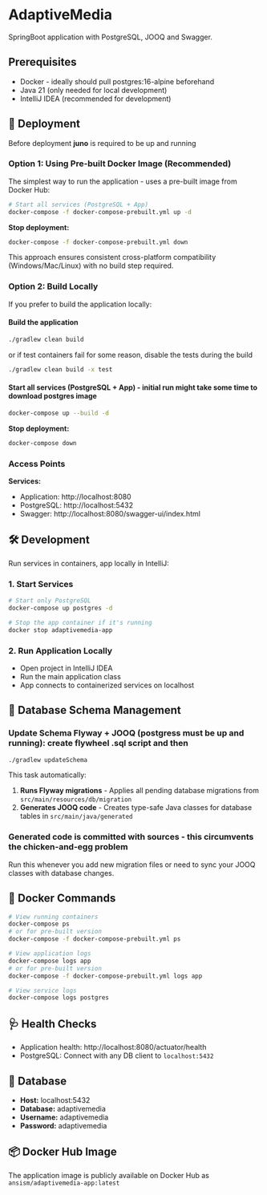 # AdaptiveMedia

SpringBoot application with PostgreSQL, JOOQ and Swagger.

## Prerequisites

- Docker - ideally should pull postgres:16-alpine beforehand
- Java 21 (only needed for local development)
- IntelliJ IDEA (recommended for development)

## 🚀 Deployment
Before deployment **juno** is required to be up and running

### Option 1: Using Pre-built Docker Image (Recommended)

The simplest way to run the application - uses a pre-built image from Docker Hub:

```bash
# Start all services (PostgreSQL + App)
docker-compose -f docker-compose-prebuilt.yml up -d
```

**Stop deployment:**
```bash
docker-compose -f docker-compose-prebuilt.yml down
```
This approach ensures consistent cross-platform compatibility (Windows/Mac/Linux) with no build step required.


### Option 2: Build Locally

If you prefer to build the application locally:

#### Build the application
```bash
./gradlew clean build
```
or if test containers fail for some reason, disable the tests during the build
```bash
./gradlew clean build -x test
```

#### Start all services (PostgreSQL + App) - initial run might take some time to download postgres image
```bash
docker-compose up --build -d
```

**Stop deployment:**
```bash
docker-compose down
```

### Access Points

**Services:**
- Application: http://localhost:8080
- PostgreSQL: http://localhost:5432
- Swagger: http://localhost:8080/swagger-ui/index.html

## 🛠️ Development

Run services in containers, app locally in IntelliJ:

### 1. Start Services
```bash
# Start only PostgreSQL
docker-compose up postgres -d
```

```bash
# Stop the app container if it's running
docker stop adaptivemedia-app
```

### 2. Run Application Locally
- Open project in IntelliJ IDEA
- Run the main application class
- App connects to containerized services on localhost

## 🔄 Database Schema Management

### Update Schema Flyway + JOOQ (postgress must be up and running): create flywheel .sql script and then
```bash
./gradlew updateSchema
```

This task automatically:
1. **Runs Flyway migrations** - Applies all pending database migrations from `src/main/resources/db/migration`
2. **Generates JOOQ code** - Creates type-safe Java classes for database tables in `src/main/java/generated`

### Generated code is committed with sources - this circumvents the chicken-and-egg problem

Run this whenever you add new migration files or need to sync your JOOQ classes with database changes.

## 🐳 Docker Commands

```bash
# View running containers
docker-compose ps
# or for pre-built version
docker-compose -f docker-compose-prebuilt.yml ps
```
```bash
# View application logs
docker-compose logs app
# or for pre-built version
docker-compose -f docker-compose-prebuilt.yml logs app
```
```bash
# View service logs
docker-compose logs postgres
```

## 🩺 Health Checks

- Application health: http://localhost:8080/actuator/health
- PostgreSQL: Connect with any DB client to `localhost:5432`

## 📝 Database

- **Host:** localhost:5432
- **Database:** adaptivemedia
- **Username:** adaptivemedia
- **Password:** adaptivemedia

## 📦 Docker Hub Image

The application image is publicly available on Docker Hub as `ansism/adaptivemedia-app:latest`